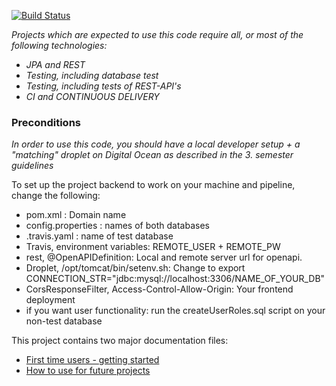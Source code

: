 [![Build Status](https://travis-ci.org/Rasm-P/ExamCode.svg?branch=master)](https://travis-ci.org/Rasm-P/ExamCode)

*Projects which are expected to use this code require all, or most of the following technologies:*
 - *JPA and REST*
- *Testing, including database test*
- *Testing, including tests of REST-API's*
- *CI and CONTINUOUS DELIVERY*

### Preconditions
*In order to use this code, you should have a local developer setup + a "matching" droplet on Digital Ocean as described in the 3. semester guidelines*

To set up the project backend to work on your machine and pipeline, change the following:
- pom.xml : Domain name
- config.properties : names of both databases
- .travis.yaml : name of test database
- Travis, environment variables: REMOTE_USER + REMOTE_PW
- rest, @OpenAPIDefinition: Local and remote server url for openapi.
- Droplet, /opt/tomcat/bin/setenv.sh: Change to export CONNECTION_STR="jdbc:mysql://localhost:3306/NAME_OF_YOUR_DB"
- CorsResponseFilter, Access-Control-Allow-Origin: Your frontend deployment
- if you want user functionality: run the createUserRoles.sql script on your non-test database

This project contains two major documentation files: 
 - [First time users - getting started](README_proof_of_concept.md)
 - [How to use for future projects](README_how_to_use.md)